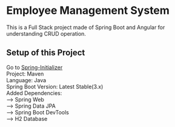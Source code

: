 # Employee Management System <br>
This is a Full Stack project made of Spring Boot and Angular for understanding CRUD operation.

## Setup of this Project <br>
Go to [Spring-Initializer](https://start.spring.io)<br>
Project: Maven<br>
Language: Java<br>
Spring Boot Version: Latest Stable(3.x)<br>
Added Dependencies:<br>
    --> Spring Web<br>
    --> Spring Data JPA<br>
    --> Spring Boot DevTools<br>
    --> H2 Database<br>
